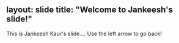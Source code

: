 layout: slide
title: "Welcome to Jankeesh's slide!"
---
This is Jankeesh Kaur's slide....
Use the left arrow to go back!
